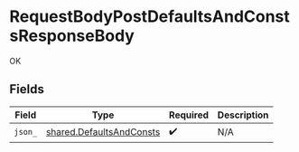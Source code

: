# RequestBodyPostDefaultsAndConstsResponseBody

OK


## Fields

| Field                                                                | Type                                                                 | Required                                                             | Description                                                          |
| -------------------------------------------------------------------- | -------------------------------------------------------------------- | -------------------------------------------------------------------- | -------------------------------------------------------------------- |
| `json_`                                                              | [shared.DefaultsAndConsts](../../models/shared/defaultsandconsts.md) | :heavy_check_mark:                                                   | N/A                                                                  |